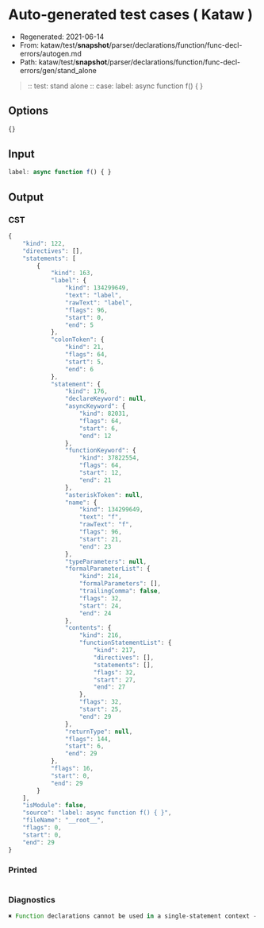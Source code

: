 # Auto-generated test cases ( Kataw )
- Regenerated: 2021-06-14
- From: kataw/test/__snapshot__/parser/declarations/function/func-decl-errors/autogen.md
- Path: kataw/test/__snapshot__/parser/declarations/function/func-decl-errors/gen/stand_alone
> :: test: stand alone
> :: case: label: async function f() { }
## Options

`````js
{}
`````
## Input

`````js
label: async function f() { }
`````
## Output

### CST

```javascript
{
    "kind": 122,
    "directives": [],
    "statements": [
        {
            "kind": 163,
            "label": {
                "kind": 134299649,
                "text": "label",
                "rawText": "label",
                "flags": 96,
                "start": 0,
                "end": 5
            },
            "colonToken": {
                "kind": 21,
                "flags": 64,
                "start": 5,
                "end": 6
            },
            "statement": {
                "kind": 176,
                "declareKeyword": null,
                "asyncKeyword": {
                    "kind": 82031,
                    "flags": 64,
                    "start": 6,
                    "end": 12
                },
                "functionKeyword": {
                    "kind": 37822554,
                    "flags": 64,
                    "start": 12,
                    "end": 21
                },
                "asteriskToken": null,
                "name": {
                    "kind": 134299649,
                    "text": "f",
                    "rawText": "f",
                    "flags": 96,
                    "start": 21,
                    "end": 23
                },
                "typeParameters": null,
                "formalParameterList": {
                    "kind": 214,
                    "formalParameters": [],
                    "trailingComma": false,
                    "flags": 32,
                    "start": 24,
                    "end": 24
                },
                "contents": {
                    "kind": 216,
                    "functionStatementList": {
                        "kind": 217,
                        "directives": [],
                        "statements": [],
                        "flags": 32,
                        "start": 27,
                        "end": 27
                    },
                    "flags": 32,
                    "start": 25,
                    "end": 29
                },
                "returnType": null,
                "flags": 144,
                "start": 6,
                "end": 29
            },
            "flags": 16,
            "start": 0,
            "end": 29
        }
    ],
    "isModule": false,
    "source": "label: async function f() { }",
    "fileName": "__root__",
    "flags": 0,
    "start": 0,
    "end": 29
}
```

### Printed

```javascript

```

### Diagnostics

```javascript
✖ Function declarations cannot be used in a single-statement context - start: 6, end: 12

```

